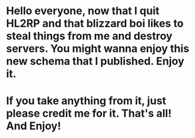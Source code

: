 # Hello everyone, now that I quit HL2RP and that blizzard boi likes to steal things from me and destroy servers. You might wanna enjoy this new schema that I published. Enjoy it.
# If you take anything from it, just please credit me for it. That's all! And Enjoy!
